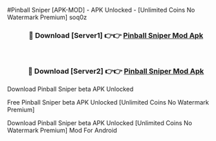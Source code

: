 #Pinball Sniper [APK-MOD] - APK Unlocked - [Unlimited Coins No Watermark Premium] soq0z



<div align="center">

<h3>🔴 Download [Server1] 👉👉 <a href="https://momento.my/?title=Pinball_Sniper">Pinball Sniper Mod Apk</a></h3><br>

<h3>🔴 Download [Server2] 👉👉 <a href="https://momento.my/?title=Pinball_Sniper">Pinball Sniper Mod Apk</a></h3>
</div>



Download Pinball Sniper beta APK Unlocked

Free Pinball Sniper beta APK Unlocked [Unlimited Coins No Watermark Premium]

Download Pinball Sniper beta APK Unlocked [Unlimited Coins No Watermark Premium] Mod For Android
